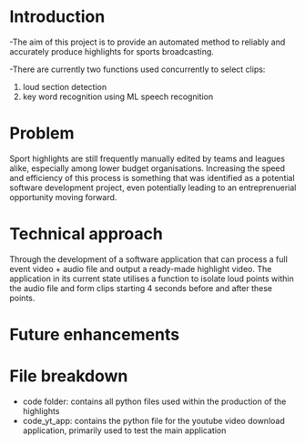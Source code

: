 # Introduction
-The aim of this project is to provide an automated method to reliably and accurately produce highlights for sports broadcasting. 

-There are currently two functions used concurrently to select clips: 
  1. loud section detection
  2. key word recognition using ML speech recognition


# Problem
Sport highlights are still frequently manually edited by teams and leagues alike, especially among lower budget organisations. Increasing the speed and efficiency of this process is something that was identified as a potential software development project, even potentially leading to an entreprenuerial opportunity moving forward. 

# Technical approach
Through the development of a software application that can process a full event video + audio file and output a ready-made highlight video. The application in its current state utilises a function to isolate loud points within the audio file and form clips starting 4 seconds before and after these points.  

# Future enhancements

# File breakdown
- code folder: contains all python files used within the production of the highlights
- code_yt_app: contains the python file for the youtube video download application, primarily used to test the main application

